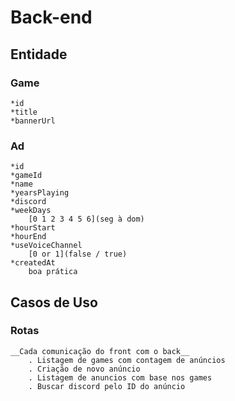 # Back-end

## Entidade

### Game
    *id
    *title
    *bannerUrl

### Ad
    *id
    *gameId
    *name
    *yearsPlaying
    *discord
    *weekDays
        [0 1 2 3 4 5 6](seg à dom)
    *hourStart
    *hourEnd
    *useVoiceChannel
        [0 or 1](false / true)
    *createdAt
        boa prática

## Casos de Uso
### Rotas
    __Cada comunicação do front com o back__
        . Listagem de games com contagem de anúncios
        . Criação de novo anúncio
        . Listagem de anuncios com base nos games
        . Buscar discord pelo ID do anúncio
